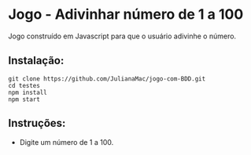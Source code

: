 # Jogo - Adivinhar número de 1 a 100

Jogo construído em Javascript para que o usuário adivinhe o número.


## Instalação:

```
git clone https://github.com/JulianaMac/jogo-com-BDD.git
cd testes
npm install
npm start

```
## Instruções:

- Digite um número de 1 a 100.
